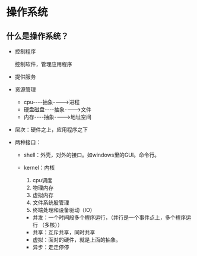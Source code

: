 # 操作系统
## 什么是操作系统？
* 控制程序 

    控制软件，管理应用程序
* 提供服务

* 资源管理
    * cpu----抽象---->进程
    * 硬盘磁盘----抽象---->文件
    * 内存----抽象---->地址空间

* 层次：硬件之上，应用程序之下
* 两种接口：
    * shell：外壳，对外的接口。如windows里的GUI。命令行。
    * kernel：内核

        1. cpu调度
        2. 物理内存
        3. 虚拟内存
        4. 文件系统股管理
        5. 终端处理和设备驱动（IO）

        * 并发：一个时间段多个程序运行，（并行是一个事件点上，多个程序运行 （多核））
        * 共享：互斥共享，同时共享
        * 虚拟：面对的硬件，就是上面的抽象。
        * 异步：走走停停